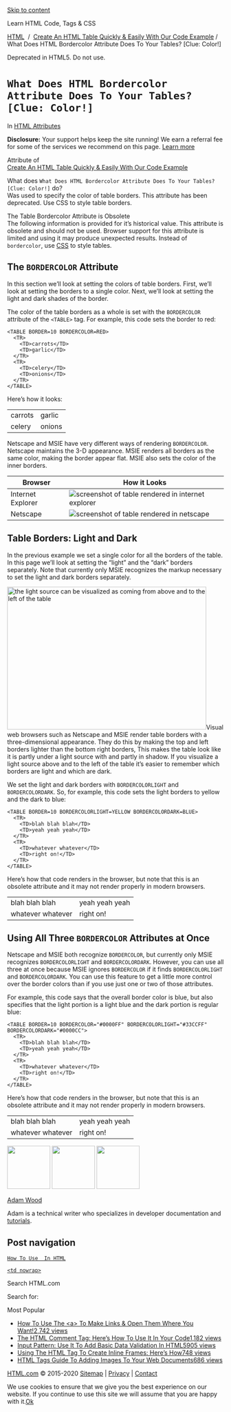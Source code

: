 <a href="#site-main" class="skip-link screen-reader-text">Skip to content</a>



[](https://html.com/)

Learn HTML Code, Tags & CSS

[HTML](https://html.com/)  /  [Create An HTML Table Quickly & Easily With Our Code Example](https://html.com/tags/table/) / What Does HTML Bordercolor Attribute Does To Your Tables? \[Clue: Color!\]

Deprecated in HTML5. Do not use.

`What Does HTML Bordercolor Attribute Does To Your Tables? [Clue: Color!]`
==========================================================================

In <span class="post-meta-category">[HTML Attributes](https://html.com/attributes/)</span>

**Disclosure:** Your support helps keep the site running! We earn a referral fee for some of the services we recommend on this page. [Learn more](https://html.com/disclosure/)

Attribute of  
[Create An HTML Table Quickly & Easily With Our Code Example](https://html.com/tags/table/)

What does `What Does HTML Bordercolor Attribute Does To Your Tables? [Clue: Color!]` do?  
Was used to specify the color of table borders. This attribute has been deprecated. Use CSS to style table borders.

<span class="underline"></span>

<span class="useWarnHead">The Table Bordercolor Attribute is Obsolete</span>  
The following information is provided for it’s historical value. This attribute is obsolete and should not be used. Browser support for this attribute is limited and using it may produce unexpected results. Instead of `bordercolor`, use [CSS](https://html.com/css/) to style tables.

The `BORDERCOLOR` Attribute
---------------------------

In this section we’ll look at setting the colors of table borders. First, we’ll look at setting the borders to a single color. Next, we’ll look at setting the light and dark shades of the border.

The color of the table borders as a whole is set with the `BORDERCOLOR` attribute of the `<TABLE>` tag. For example, this code sets the border to red:

    <TABLE BORDER=10 BORDERCOLOR=RED>
      <TR>
        <TD>carrots</TD>
        <TD>garlic</TD>
      </TR>
      <TR>
        <TD>celery</TD>
        <TD>onions</TD>
      </TR>
    </TABLE>

Here’s how it looks:

<table><tbody><tr class="odd"><td>carrots</td><td>garlic</td></tr><tr class="even"><td>celery</td><td>onions</td></tr></tbody></table>

Netscape and MSIE have very different ways of rendering `BORDERCOLOR`. Netscape maintains the 3-D appearance. MSIE renders all borders as the same color, making the border appear flat. MSIE also sets the color of the inner borders.

<table><thead><tr class="header"><th>Browser</th><th>How it Looks</th></tr></thead><tbody><tr class="odd"><td>Internet Explorer</td><td><img src="https://html.com/wp-content/uploads/bordercolor-msie.gif" alt="screenshot of table rendered in internet explorer" class="sp-no-webp" srcset="/wp-content/uploads/bordercolor-msie.gif" /></td></tr><tr class="even"><td>Netscape</td><td><img src="https://html.com/wp-content/uploads/bordercolor-netscape.gif" alt="screenshot of table rendered in netscape" class="sp-no-webp" srcset="/wp-content/uploads/bordercolor-netscape.gif" /></td></tr></tbody></table>

Table Borders: Light and Dark
-----------------------------

In the previous example we set a single color for all the borders of the table. In this page we’ll look at setting the “light” and the “dark” borders separately. Note that currently only MSIE recognizes the markup necessary to set the light and dark borders separately.

<img src="https://html.com/wp-content/uploads/bordercolorlight.gif" alt="the light source can be visualized as coming from above and to the left of the table" class="alignright size-full wp-image-3904 sp-no-webp" srcset="https://html.com/wp-content/uploads/bordercolorlight.gif" width="463" height="331" />Visual web browsers such as Netscape and MSIE render table borders with a three-dimensional appearance. They do this by making the top and left borders lighter than the bottom right borders, This makes the table look like it is partly under a light source with and partly in shadow. If you visualize a light source above and to the left of the table it’s easier to remember which borders are light and which are dark.

We set the light and dark borders with `BORDERCOLORLIGHT` and `BORDERCOLORDARK`. So, for example, this code sets the light borders to yellow and the dark to blue:

    <TABLE BORDER=10 BORDERCOLORLIGHT=YELLOW BORDERCOLORDARK=BLUE>
      <TR>
        <TD>blah blah blah</TD>
        <TD>yeah yeah yeah</TD>
      </TR>
      <TR>
        <TD>whatever whatever</TD>
        <TD>right on!</TD>
      </TR>
    </TABLE>

Here’s how that code renders in the browser, but note that this is an obsolete attribute and it may not render properly in modern browsers.

<table><tbody><tr class="odd"><td>blah blah blah</td><td>yeah yeah yeah</td></tr><tr class="even"><td>whatever whatever</td><td>right on!</td></tr></tbody></table>

Using All Three `BORDERCOLOR` Attributes at Once
------------------------------------------------

Netscape and MSIE both recognize `BORDERCOLOR`, but currently only MSIE recognizes `BORDERCOLORLIGHT` and `BORDERCOLORDARK`. However, you can use all three at once because MSIE ignores `BORDERCOLOR` if it finds `BORDERCOLORLIGHT` and `BORDERCOLORDARK`. You can use this feature to get a little more control over the border colors than if you use just one or two of those attributes.

For example, this code says that the overall border color is blue, but also specifies that the light portion is a light blue and the dark portion is regular blue:

    <TABLE BORDER=10 BORDERCOLOR="#0000FF" BORDERCOLORLIGHT="#33CCFF" BORDERCOLORDARK="#0000CC">
      <TR>
        <TD>blah blah blah</TD>
        <TD>yeah yeah yeah</TD>
      </TR>
      <TR>
        <TD>whatever whatever</TD>
        <TD>right on!</TD>
      </TR>
    </TABLE>

Here’s how that code renders in the browser, but note that this is an obsolete attribute and it may not render properly in modern browsers.

<table><tbody><tr class="odd"><td>blah blah blah</td><td>yeah yeah yeah</td></tr><tr class="even"><td>whatever whatever</td><td>right on!</td></tr></tbody></table>

<img src="http://html.com/wp-content/plugins/a3-lazy-load/assets/images/lazy_placeholder.gif" class="lazy lazy-hidden avatar avatar-100 photo" width="100" height="100" />

<img src="http://html.com/wp-content/plugins/a3-lazy-load/assets/images/lazy_placeholder.gif" class="lazy lazy-hidden avatar avatar-100 photo" width="100" height="100" />

<img src="https://secure.gravatar.com/avatar/3af4194cc38fbc6d4e68fbe7536347d5?s=100&amp;d=mm&amp;r=g" class="avatar avatar-100 photo" srcset="https://secure.gravatar.com/avatar/3af4194cc38fbc6d4e68fbe7536347d5?s=200&amp;d=mm&amp;r=g 2x" width="100" height="100" />

[Adam Wood](https://html.com/author/html/)

<span class="fn">Adam is a technical writer who specializes in developer documentation and [tutorials](https://html.com/).</span>

[<span class="saboxplugin-icon-grey saboxplugin-icon-linkedin"></span>](https://www.linkedin.com/in/adammichaelwood)

<span id="tho-end-content" style="display: block; visibility: hidden;"></span>

Post navigation
---------------

[<span class="nav-link-label"><span class="genericon genericon-previous"></span></span>`How To Use  In HTML`](https://html.com/attributes/img-src/)

[`<td nowrap>`<span class="nav-link-label"><span class="genericon genericon-next"></span></span>](https://html.com/attributes/td-nowrap/)

Search HTML.com

<span class="screen-reader-text">Search for:</span>

Most Popular

-   <a href="https://html.com/attributes/a-target/" class="popular_posts_bars_link">How To Use The &lt;a&gt; To Make Links &amp; Open Them Where You Want!</a><span class="popular_posts_bars_comment_count_hold"><a href="https://html.com/attributes/a-target/#comments" class="popular_posts_bars_comment_count">2,742 views</a><span class="popular_posts_bars_comment_count_triangle"></span></span>
-   <a href="https://html.com/tags/comment-tag/" class="popular_posts_bars_link">The HTML Comment Tag: Here’s How To Use It In Your Code</a><span class="popular_posts_bars_comment_count_hold"><a href="https://html.com/tags/comment-tag/#comments" class="popular_posts_bars_comment_count">1,182 views</a><span class="popular_posts_bars_comment_count_triangle"></span></span>
-   <a href="https://html.com/attributes/input-pattern/" class="popular_posts_bars_link">Input Pattern: Use It To Add Basic Data Validation In HTML5</a><span class="popular_posts_bars_comment_count_hold"><a href="https://html.com/attributes/input-pattern/#comments" class="popular_posts_bars_comment_count">905 views</a><span class="popular_posts_bars_comment_count_triangle"></span></span>
-   <a href="https://html.com/tags/iframe/" class="popular_posts_bars_link">Using The HTML Tag To Create Inline Frames: Here’s How</a><span class="popular_posts_bars_comment_count_hold"><a href="https://html.com/tags/iframe/#comments" class="popular_posts_bars_comment_count">748 views</a><span class="popular_posts_bars_comment_count_triangle"></span></span>
-   <a href="https://html.com/tags/img/" class="popular_posts_bars_link">HTML Tags Guide To Adding Images To Your Web Documents</a><span class="popular_posts_bars_comment_count_hold"><a href="https://html.com/tags/img/#comments" class="popular_posts_bars_comment_count">686 views</a><span class="popular_posts_bars_comment_count_triangle"></span></span>

[HTML.com](https://html.com/) © 2015-2020 [Sitemap](https://html.com/sitemap/) | [Privacy](https://html.com/privacy/) | [Contact](https://html.com/contact/)

<span id="cn-notice-text" class="cn-text-container">We use cookies to ensure that we give you the best experience on our website. If you continue to use this site we will assume that you are happy with it.</span><span id="cn-notice-buttons" class="cn-buttons-container"><a href="#" id="cn-accept-cookie" class="cn-set-cookie cn-button bootstrap button">Ok</a></span><a href="javascript:void(0);" id="cn-close-notice" class="cn-close-icon"></a>
